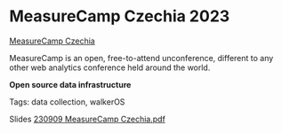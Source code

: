 # MeasureCamp Czechia 2023

[MeasureCamp Czechia](https://czechia.measurecamp.org/)

MeasureCamp is an open, free-to-attend unconference, different to any other web analytics conference held around the world.

**Open source data infrastructure**

Tags:
data collection, walkerOS

Slides [230909 MeasureCamp Czechia.pdf](./230909%20MeasureCamp%20Czechia.pdf)
